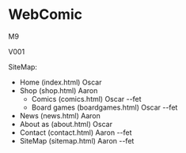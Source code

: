 # WebComic
M9

V001

SiteMap:
 - Home (index.html)        Oscar
 - Shop (shop.html)         Aaron
    - Comics (comics.html)              Oscar --fet
    - Board games (boardgames.html)     Oscar --fet
 - News (news.html)         Aaron
 - About as (about.html)    Oscar
 - Contact (contact.html)   Aaron   --fet
 - SiteMap (sitemap.html)   Aaron   --fet

